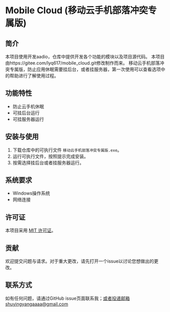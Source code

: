 # Mobile Cloud (移动云手机部落冲突专属版)

## 简介
本项目使用开发aadio，仓库中提供开发各个功能的模块以及项目源代码。
本项目由https://gitee.com/lyq617/mobile_cloud.git修改制作而来。
移动云手机部落冲突专属版，防止应用休眠需要挂后台，或者挂服务器，第一次使用可以查看选项中的帮助进行了解使用过程。

## 功能特性
- 防止云手机休眠
- 可挂后台运行
- 可挂服务器运行

## 安装与使用
1. 下载仓库中的可执行文件 `移动云手机部落冲突专属版.exe`。
2. 运行可执行文件，按照提示完成安装。
3. 按需选择挂后台或者挂服务器运行。

## 系统要求
- Windows操作系统
- 网络连接

## 许可证
本项目采用 [MIT 许可证](LICENSE)。

## 贡献
欢迎提交问题与请求。对于重大更改，请先打开一个issue以讨论您想做出的更改。

## 联系方式
如有任何问题，请通过GitHub issue页面联系我；或者投递邮箱shuyingyangaaaa@gmail.com
